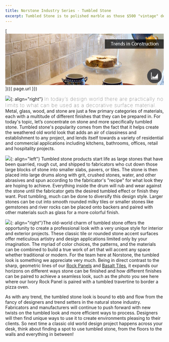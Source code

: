 ```yaml
---
title: Norstone Industry Series - Tumbled Stone
excerpt: Tumbled Stone is to polished marble as those $500 "vintage" designer jeans are to a brand new pair of Levis. Have no fear Norstonians, this isn't SAT English - but it is our latest Blog where we take a closer look at what all the fuss is about when you take a perfectly good stone and make it look old.
---
```


[![](/assets/images/blog/Tumbled-Stone-Blog.jpg)]({{ page.url }})

![](/assets/images/blog/Tumbled%20Stone%20Pavers.jpg){: align="right"} <span style="font-size:16px;font-weight:lighter;letter-spacing:1px">In today’s design world there are practically no limits to what can be used as a decorative surface material.</span> Metal, glass, wood, and stone are just a few primary categories of materials, each with a multitude of different finishes that they can be prepared in. For today's topic, let’s concentrate on stone and more specifically tumbled stone. Tumbled stone's popularity comes from the fact that it helps create the weathered old world look that adds an air of classiness and establishment to any project, and lends itself towards a variety of residential and commercial applications including kitchens, bathrooms, offices, retail and hospitality projects.

![](/assets/images/blog/Tumbled%20Stone%20Shower%20Floor.jpg){: align="left"} Tumbled stone products start life as large stones that have been quarried, rough cut, and shipped to fabricators who cut down those large blocks of stone into smaller slabs, pavers, or tiles. The stone is then placed into large drums along with grit, crushed stones, water, and other abrasives and spun according to the fabricator's "recipe" for what look they are hoping to achieve. Everything inside the drum will rub and wear against the stone until the fabricator gets the desired tumbled effect or finish they want. Post tumbling, much can be done to diversify this design style. Larger stones can be cut into smooth rounded milky tiles or smaller stones like gemstones and river rocks can be placed onto backers and paired with other materials such as glass for a more colorful finish.

![](/assets/images/blog/Tumbed%20Stone%20with%20Rock%20Panels.jpg){: align="right"}The old-world charm of tumbled stone offers the opportunity to create a professional look with a very unique style for interior and exterior projects. These classic tile or rounded stone accent surfaces offer meticulous artistry and design applications limited only by your imagination. The myriad of color choices, the patterns, and the materials can be combined to build a true work of art that will accent any space whether traditional or modern. For the team here at Norstone, the tumbled look is something we appreciate very much. Being in direct contrast to the sharp, geometric lines of our [Rock Panels](/products/stacked-stone-cladding/) and [Basalt Tiles](/products/modern-wall-tile/), it expands our horizons on different ways stone can be finished and how different finishes can be paired to achieve a seamless look, such as the photo you see here where our Ivory Rock Panel is paired with a tumbled travertine to border a pizza oven.

As with any trend, the tumbled stone look is bound to ebb and flow from the fancy of designers and trend setters in the natural stone industry. Fabricators and manufacturers will continue to push forward with new twists on the tumbled look and more efficient ways to process. Designers will then find unique ways to use it to create environments pleasing to their clients. So next time a classic old world design project happens across your desk, think about finding a spot to use tumbled stone, from the floors to the walls and everything in between!

